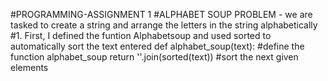 #PROGRAMMING-ASSIGNMENT 1
#ALPHABET SOUP PROBLEM - we are tasked to create a string and arrange the letters in the string alphabetically
#1. First, I defined the funtion Alphabetsoup and used sorted to automatically sort the text entered
def alphabet_soup(text): #define the function alphabet_soup
    return ''.join(sorted(text)) #sort the next given elements
